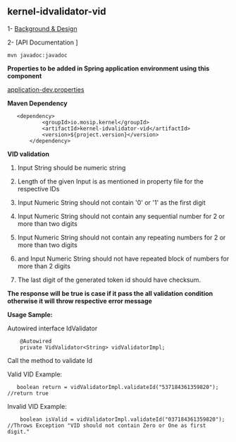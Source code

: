 ## kernel-idvalidator-vid

 1- [Background & Design](../../design/kernel/kernel-idvalidator-vid.md)
 

 
 2- [API Documentation ]
 
 ```
 mvn javadoc:javadoc

 ```
 
**Properties to be added in Spring application environment using this component**

[application-dev.properties](../../config/application-dev.properties)

 
 
 **Maven Dependency**
 
 ```
 	<dependency>
			<groupId>io.mosip.kernel</groupId>
			<artifactId>kernel-idvalidator-vid</artifactId>
			<version>${project.version}</version>
		</dependency>

 ```
 

**VID validation**

1. Input String should be numeric string

2. Length of the given Input is as mentioned in property file for the respective IDs

3. Input Numeric String should not contain '0' or '1' as the first digit

4. Input Numeric String should not contain any sequential number for 2 or more than two digits

5. Input Numeric String should not contain any repeating numbers for 2 or more than two digits

6. and Input Numeric String should not have repeated block of numbers for more than 2 digits

7. The last digit of the generated token id should have checksum.



**The response will be true is case if it pass the all validation condition otherwise it will throw respective error message**

 

**Usage Sample:**

Autowired interface IdValidator

```
	@Autowired
	private VidValidator<String> vidValidatorImpl;
```
Call the method to validate Id

Valid VID Example:
 
 ```
	boolean return = vidValidatorImpl.validateId("537184361359820"); //return true

```
	
Invalid VID Example:
	
```
	boolean isValid = vidValidatorImpl.validateId("037184361359820"); //Throws Exception "VID should not contain Zero or One as first digit."
 
```


 
